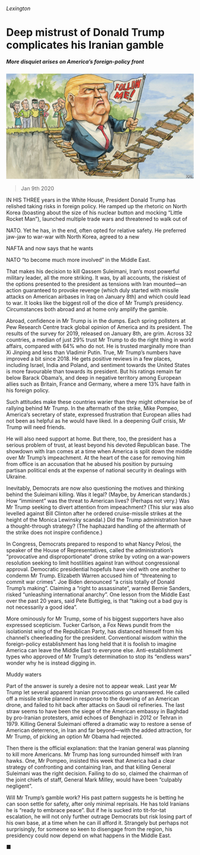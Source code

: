 ###### Lexington

# Deep mistrust of Donald Trump complicates his Iranian gamble 

##### More disquiet arises on America’s foreign-policy front 

![image](images/20200111_USD000_0.jpg) 

> Jan 9th 2020 

IN HIS THREE years in the White House, President Donald Trump has relished taking risks in foreign policy. He ramped up the rhetoric on North Korea (boasting about the size of his nuclear button and mocking “Little Rocket Man”), launched multiple trade wars and threatened to walk out of  

NATO. Yet he has, in the end, often opted for relative safety. He preferred jaw-jaw to war-war with North Korea, agreed to a new  

NAFTA and now says that he wants  

NATO “to become much more involved” in the Middle East. 

That makes his decision to kill Qassem Suleimani, Iran’s most powerful military leader, all the more striking. It was, by all accounts, the riskiest of the options presented to the president as tensions with Iran mounted—an action guaranteed to provoke revenge (which duly started with missile attacks on American airbases in Iraq on January 8th) and which could lead to war. It looks like the biggest roll of the dice of Mr Trump’s presidency. Circumstances both abroad and at home only amplify the gamble. 

Abroad, confidence in Mr Trump is in the dumps. Each spring pollsters at Pew Research Centre track global opinion of America and its president. The results of the survey for 2019, released on January 8th, are grim. Across 32 countries, a median of just 29% trust Mr Trump to do the right thing in world affairs, compared with 64% who do not. He is trusted marginally more than Xi Jinping and less than Vladimir Putin. True, Mr Trump’s numbers have improved a bit since 2018. He gets positive reviews in a few places, including Israel, India and Poland, and sentiment towards the United States is more favourable than towards its president. But his ratings remain far below Barack Obama’s, and deep in negative territory among European allies such as Britain, France and Germany, where a mere 13% have faith in his foreign policy. 

Such attitudes make these countries warier than they might otherwise be of rallying behind Mr Trump. In the aftermath of the strike, Mike Pompeo, America’s secretary of state, expressed frustration that European allies had not been as helpful as he would have liked. In a deepening Gulf crisis, Mr Trump will need friends. 

He will also need support at home. But there, too, the president has a serious problem of trust, at least beyond his devoted Republican base. The showdown with Iran comes at a time when America is split down the middle over Mr Trump’s impeachment. At the heart of the case for removing him from office is an accusation that he abused his position by pursuing partisan political ends at the expense of national security in dealings with Ukraine. 

Inevitably, Democrats are now also questioning the motives and thinking behind the Suleimani killing. Was it legal? (Maybe, by American standards.) How “imminent” was the threat to American lives? (Perhaps not very.) Was Mr Trump seeking to divert attention from impeachment? (This slur was also levelled against Bill Clinton after he ordered cruise-missile strikes at the height of the Monica Lewinsky scandal.) Did the Trump administration have a thought-through strategy? (The haphazard handling of the aftermath of the strike does not inspire confidence.) 

In Congress, Democrats prepared to respond to what Nancy Pelosi, the speaker of the House of Representatives, called the administration’s “provocative and disproportionate” drone strike by voting on a war-powers resolution seeking to limit hostilities against Iran without congressional approval. Democratic presidential hopefuls have vied with one another to condemn Mr Trump. Elizabeth Warren accused him of “threatening to commit war crimes”. Joe Biden denounced “a crisis totally of Donald Trump’s making”. Claiming a “right to assassinate”, warned Bernie Sanders, risked “unleashing international anarchy”. One lesson from the Middle East over the past 20 years, said Pete Buttigieg, is that “taking out a bad guy is not necessarily a good idea”. 

More ominously for Mr Trump, some of his biggest supporters have also expressed scepticism. Tucker Carlson, a Fox News pundit from the isolationist wing of the Republican Party, has distanced himself from his channel’s cheerleading for the president. Conventional wisdom within the foreign-policy establishment has long held that it is foolish to imagine America can leave the Middle East to everyone else. Anti-establishment types who approved of Mr Trump’s determination to stop its “endless wars” wonder why he is instead digging in. 

Muddy waters 

Part of the answer is surely a desire not to appear weak. Last year Mr Trump let several apparent Iranian provocations go unanswered. He called off a missile strike planned in response to the downing of an American drone, and failed to hit back after attacks on Saudi oil refineries. The last straw seems to have been the siege of the American embassy in Baghdad by pro-Iranian protesters, amid echoes of Benghazi in 2012 or Tehran in 1979. Killing General Suleimani offered a dramatic way to restore a sense of American deterrence, in Iran and far beyond—with the added attraction, for Mr Trump, of picking an option Mr Obama had rejected. 

Then there is the official explanation: that the Iranian general was planning to kill more Americans. Mr Trump has long surrounded himself with Iran hawks. One, Mr Pompeo, insisted this week that America had a clear strategy of confronting and containing Iran, and that killing General Suleimani was the right decision. Failing to do so, claimed the chairman of the joint chiefs of staff, General Mark Milley, would have been “culpably negligent”. 

Will Mr Trump’s gamble work? His past pattern suggests he is betting he can soon settle for safety, after only minimal reprisals. He has told Iranians he is “ready to embrace peace”. But if he is sucked into tit-for-tat escalation, he will not only further outrage Democrats but risk losing part of his own base, at a time when he can ill afford it. Strangely but perhaps not surprisingly, for someone so keen to disengage from the region, his presidency could now depend on what happens in the Middle East.  

■
